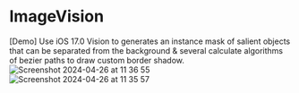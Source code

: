 # ImageVision
[Demo] Use iOS 17.0 Vision to generates an instance mask of salient objects that can be separated from the background & several calculate algorithms of bezier paths to draw custom border shadow.
![Screenshot 2024-04-26 at 11 36 55](https://github.com/MichaelLedger/ImageVision/assets/42952016/89fab432-00e7-4250-9ee7-ac054dd4869d)
![Screenshot 2024-04-26 at 11 35 57](https://github.com/MichaelLedger/ImageVision/assets/42952016/847e0a38-d8ad-4d48-bfb4-25ed27614c73)
